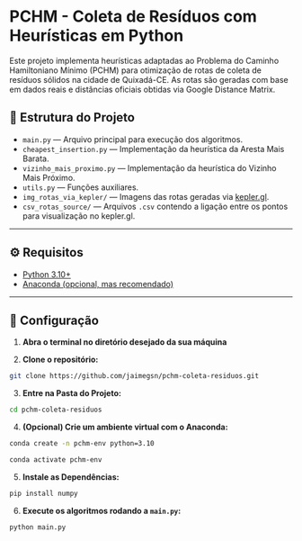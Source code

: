 # PCHM - Coleta de Resíduos com Heurísticas em Python

Este projeto implementa heurísticas adaptadas ao Problema do Caminho Hamiltoniano Mínimo (PCHM) para otimização de rotas de coleta de resíduos sólidos na cidade de Quixadá-CE. As rotas são geradas com base em dados reais e distâncias oficiais obtidas via Google Distance Matrix.

## 📁 Estrutura do Projeto

- `main.py` — Arquivo principal para execução dos algoritmos.
- `cheapest_insertion.py` — Implementação da heurística da Aresta Mais Barata.
- `vizinho_mais_proximo.py` — Implementação da heurística do Vizinho Mais Próximo.
- `utils.py` — Funções auxiliares.
- `img_rotas_via_kepler/` — Imagens das rotas geradas via [kepler.gl](https://kepler.gl).
- `csv_rotas_source/` — Arquivos `.csv` contendo a ligação entre os pontos para visualização no kepler.gl.

---

## ⚙️ Requisitos

- [Python 3.10+](https://www.python.org/downloads/)
- [Anaconda (opcional, mas recomendado)](https://www.anaconda.com/products/distribution)

---

## 🐍 Configuração

1. **Abra o terminal no diretório desejado da sua máquina**

2. **Clone o repositório:**

```bash
git clone https://github.com/jaimegsn/pchm-coleta-residuos.git
```


3. **Entre na Pasta do Projeto:**

```bash
cd pchm-coleta-residuos
```

4. **(Opcional) Crie um ambiente virtual com o Anaconda:**

```bash
conda create -n pchm-env python=3.10

conda activate pchm-env
```

5. **Instale as Dependências:**

```bash
pip install numpy
```

6. **Execute os algoritmos rodando a `main.py`:**

```bash
python main.py
```

